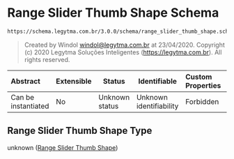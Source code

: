 # Range Slider Thumb Shape Schema

```txt
https://schema.legytma.com.br/3.0.0/schema/range_slider_thumb_shape.schema.json
```




> Created by Windol [windol@legytma.com.br](mailto:windol@legytma.com.br) at 23/04/2020.
> Copyright (c) 2020 Legytma Soluções Inteligentes (<https://legytma.com.br>). All rights reserved.
>

| Abstract            | Extensible | Status         | Identifiable            | Custom Properties | Additional Properties | Access Restrictions | Defined In                                                                                                    |
| :------------------ | ---------- | -------------- | ----------------------- | :---------------- | --------------------- | ------------------- | ------------------------------------------------------------------------------------------------------------- |
| Can be instantiated | No         | Unknown status | Unknown identifiability | Forbidden         | Allowed               | none                | [range_slider_thumb_shape.schema.json](../schema/range_slider_thumb_shape.schema.json) |

## Range Slider Thumb Shape Type

unknown ([Range Slider Thumb Shape](range_slider_thumb_shape.md))
